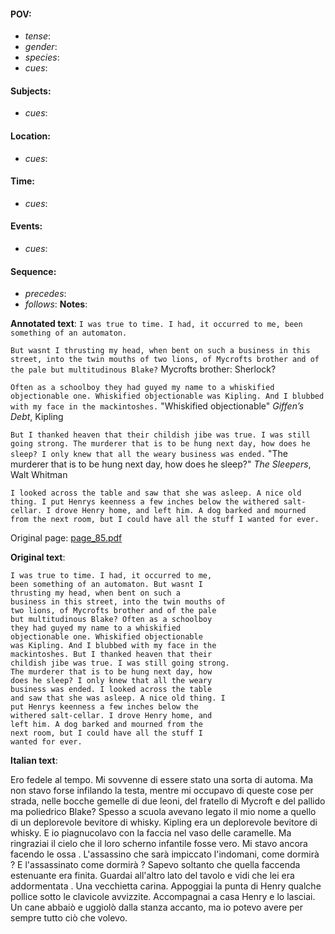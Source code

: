 #### POV: 
  - *tense*:
  - *gender*:
  - *species*:
  - *cues*:
#### Subjects:
  - *cues*:
#### Location:
  - *cues*:
#### Time:
  - *cues*:
#### Events:
  - *cues*:
#### Sequence:
  - *precedes*: 
  - *follows*:
**Notes**:


**Annotated text**:
`I was true to time. I had, it occurred to me, been something of an automaton.`

`But wasnt I thrusting my head, when bent on such a business in this street, into the twin mouths of two lions, of Mycrofts brother and of the pale but multitudinous Blake?` Mycrofts brother: Sherlock?

`Often as a schoolboy they had guyed my name to a whiskified objectionable one. Whiskified objectionable was Kipling. And I blubbed with my face in the mackintoshes.` "Whiskified objectionable" _Giffen’s Debt_, Kipling

`But I thanked heaven that their childish jibe was true. I was still going strong. The murderer that is to be hung next day, how does he sleep? I only knew that all the weary business was ended.` "The murderer that is to be hung next day, how does he sleep?" _The Sleepers_, Walt Whitman

`I looked across the table and saw that she was asleep. A nice old thing. I put Henrys keenness a few inches below the withered salt-cellar. I drove Henry home, and left him. A dog barked and mourned from the next room, but I could have all the stuff I wanted for ever.`


Original page:
[page_85.pdf](https://github.com/vigji/cainjb/blob/main/source_material/pages/page_85.pdf)

**Original text**:
```
I was true to time. I had, it occurred to me, 
been something of an automaton. But wasnt I 
thrusting my head, when bent on such a 
business in this street, into the twin mouths of 
two lions, of Mycrofts brother and of the pale 
but multitudinous Blake? Often as a schoolboy 
they had guyed my name to a whiskified 
objectionable one. Whiskified objectionable 
was Kipling. And I blubbed with my face in the 
mackintoshes. But I thanked heaven that their 
childish jibe was true. I was still going strong. 
The murderer that is to be hung next day, how 
does he sleep? I only knew that all the weary 
business was ended. I looked across the table 
and saw that she was asleep. A nice old thing. I 
put Henrys keenness a few inches below the 
withered salt-cellar. I drove Henry home, and 
left him. A dog barked and mourned from the 
next room, but I could have all the stuff I 
wanted for ever. 
```

**Italian text**:

Ero fedele al tempo. Mi sovvenne di essere stato una
sorta di automa. Ma non stavo forse infilando la
testa, mentre mi occupavo di queste cose per strada,
nelle bocche gemelle di due leoni, del fratello di
Mycroft e del pallido ma poliedrico Blake? Spesso
a scuola avevano legato il mio nome a quello di un
deplorevole bevitore di whisky. Kipling era un deplorevole
bevitore di whisky. E io piagnucolavo con la
faccia nel vaso delle caramelle. Ma ringraziai il cielo
che il loro scherno infantile fosse vero. Mi stavo
ancora facendo le ossa . L'assassino che sarà impiccato
l'indomani, come dormirà ? E l'assassinato come
dormirà ? Sapevo soltanto che quella faccenda estenuante
era finita. Guardai all'altro lato del tavolo e
vidi che lei era addormentata . Una vecchietta carina.
Appoggiai la punta di Henry qualche pollice sotto le
clavicole avvizzite. Accompagnai a casa Henry e lo lasciai.
Un cane abbaiò e uggiolò dalla stanza accanto,
ma io potevo avere per sempre tutto ciò che volevo.

